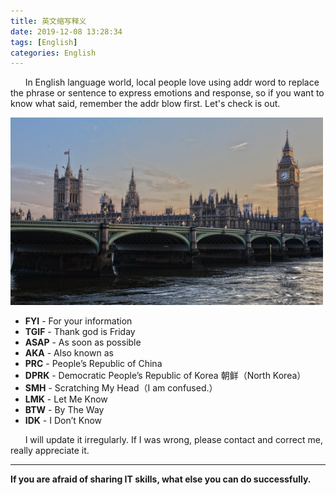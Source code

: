 ```yaml
---
title: 英文缩写释义
date: 2019-12-08 13:28:34
tags: [English]
categories: English
---
```


&nbsp;&nbsp;&nbsp;&nbsp;&nbsp;&nbsp;In English language world, local people love using addr word to replace the phrase or sentence to express emotions and response, so if you want to know what said, remember the addr blow first. Let's check is out.

<img src="英文缩写释义/english.jpeg" width="500" height="300"/>

<!-- more -->

- <b>FYI</b> - For your information
- <b>TGIF</b>  -  Thank god is Friday
- <b>ASAP</b> - As soon as possible
- <b>AKA</b> - Also known as
- <b>PRC</b> - People’s Republic of China
- <b>DPRK</b> - Democratic People’s Republic of Korea 朝鲜（North Korea）
- <b>SMH</b> - Scratching My Head（I am confused.）
- <b>LMK</b> - Let Me Know
- <b>BTW</b> - By The Way
- <b>IDK</b> - I Don’t Know

&nbsp;&nbsp;&nbsp;&nbsp;&nbsp;&nbsp;I will update it irregularly. If I was wrong, please contact and correct me, really appreciate it.

- - -
<b>If you are afraid of sharing IT skills, what else you can do successfully.</b>